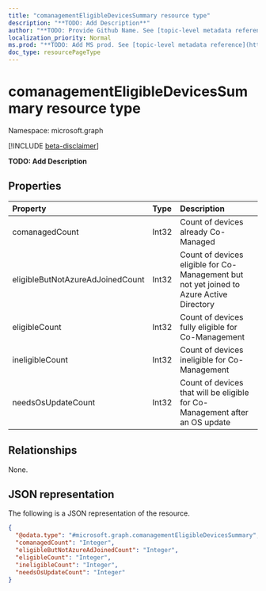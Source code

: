 ```yaml
---
title: "comanagementEligibleDevicesSummary resource type"
description: "**TODO: Add Description**"
author: "**TODO: Provide Github Name. See [topic-level metadata reference](https://msgo.azurewebsites.net/add/document/guidelines/metadata.html#topic-level-metadata)**"
localization_priority: Normal
ms.prod: "**TODO: Add MS prod. See [topic-level metadata reference](https://msgo.azurewebsites.net/add/document/guidelines/metadata.html#topic-level-metadata)**"
doc_type: resourcePageType
---
```


# comanagementEligibleDevicesSummary resource type

Namespace: microsoft.graph

[!INCLUDE [beta-disclaimer](../../includes/beta-disclaimer.md)]

**TODO: Add Description**

## Properties
|Property|Type|Description|
|:---|:---|:---|
|comanagedCount|Int32|Count of devices already Co-Managed|
|eligibleButNotAzureAdJoinedCount|Int32|Count of devices eligible for Co-Management but not yet joined to Azure Active Directory|
|eligibleCount|Int32|Count of devices fully eligible for Co-Management|
|ineligibleCount|Int32|Count of devices ineligible for Co-Management|
|needsOsUpdateCount|Int32|Count of devices that will be eligible for Co-Management after an OS update|

## Relationships
None.

## JSON representation
The following is a JSON representation of the resource.
<!-- {
  "blockType": "resource",
  "@odata.type": "microsoft.graph.comanagementEligibleDevicesSummary"
}
-->
``` json
{
  "@odata.type": "#microsoft.graph.comanagementEligibleDevicesSummary",
  "comanagedCount": "Integer",
  "eligibleButNotAzureAdJoinedCount": "Integer",
  "eligibleCount": "Integer",
  "ineligibleCount": "Integer",
  "needsOsUpdateCount": "Integer"
}
```

